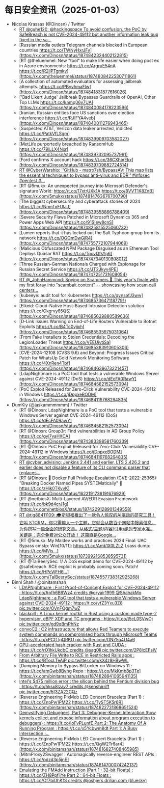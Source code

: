 # 每日安全资讯（2025-01-03）

- Nicolas Krassas (@Dinosn) / Twitter
  - [RT @guhe120: @hackingspace To avoid confusion, the PoC by SafeBreach is not CVE-2024-49112 but another information leak bug fixed in the sa…](https://x.com/guhe120/status/1874732341496799494)
  - [Russian media outlets Telegram channels blocked in European countries https://t.co/TWNyHxrJFy](https://x.com/Dinosn/status/1874842324402122815)
  - [RT @theluemmel: New "tool" to make life easier when doing post ex in Azure environments: https://t.co/ArgruE54nA https://t.co/R2ljPTgmky](https://x.com/theluemmel/status/1874808422530711861)
  - [A collection of automated evaluators for assessing jailbreak attempts. https://t.co/PByvhmaFlw](https://x.com/Dinosn/status/1874841831877616026)
  - ['Bad Likert Judge' Jailbreak Bypasses Guardrails of OpenAI, Other Top LLMs https://t.co/kamq06y7UA](https://x.com/Dinosn/status/1874840084178223596)
  - [Iranian, Russian entities face US sanctions over election interference https://t.co/RJIFYA4veb](https://x.com/Dinosn/status/1874840011276943465)
  - [Suspected AT&T, Verizon data leaker arrested, indicted https://t.co/PatkVfLSgm](https://x.com/Dinosn/status/1874839909703582027)
  - [MetLife purportedly breached by RansomHub https://t.co/79lLLX4Nxr](https://x.com/Dinosn/status/1874839732095737991)
  - [Ford confirms X account hack https://t.co/36CXhiqEkx](https://x.com/Dinosn/status/1874839709882724514)
  - [RT @CyberWarship: ''GitHub - matro7sh/BypassAV: This map lists the essential techniques to bypass anti-virus and EDR'' #infosec #pentest #…](https://x.com/CyberWarship/status/1874811132449337632)
  - [RT @5mukx: An unexpected journey into Microsoft Defender's signature World: https://t.co/17xtrUXk1A https://t.co/8VVT1K8ZnB](https://x.com/5mukx/status/1874814763676700790)
  - [The biggest cybersecurity and cyberattack stories of 2024 https://t.co/NnmToFUlJJ](https://x.com/Dinosn/status/1874839558866788409)
  - [Severe Security Flaws Patched in Microsoft Dynamics 365 and Power Apps Web API https://t.co/91SIew8cnS](https://x.com/Dinosn/status/1874825815525060732)
  - [Lumen reports that it has locked out the Salt Typhoon group from its network https://t.co/OGOmDwGjR4](https://x.com/Dinosn/status/1874755772107944069)
  - [Malicious Obfuscated NPM Package Disguised as an Ethereum Tool Deploys Quasar RAT https://t.co/TqovQfsYp6](https://x.com/Dinosn/status/1874747340130808012)
  - [Three Russian-German Nationals Charged with Espionage for Russian Secret Service https://t.co/JT2Jkyv4PE](https://x.com/Dinosn/status/1874747251731608054)
  - [RT @_JohnHammond: Spying on Scammers 👀 This year's finale with my first foray into "scambait content" -- showcasing how scam call centers…](https://x.com/_JohnHammond/status/1874093184608784606)
  - [kubeeye: audit tool for Kubernetes https://t.co/qvnsafJ3ww](https://x.com/Dinosn/status/1874685736471187791)
  - [Elkeid: Cloud-Native Host-Based Intrusion Detection solution https://t.co/Okgrvy65QS](https://x.com/Dinosn/status/1874685639880589636)
  - [D-Link Issues Warning on End-of-Life Routers Vulnerable to Botnet Exploits https://t.co/B4Tc0vjjxh](https://x.com/Dinosn/status/1874685535975031064)
  - [From Fake Installers to Stolen Credentials: Decoding the LegionLoader Threat https://t.co/VEEUivtiSa](https://x.com/Dinosn/status/1874685383910605306)
  - [CVE-2024-12108 (CVSS 9.6) and Beyond: Progress Issues Critical Patch for WhatsUp Gold Network Monitoring Software https://t.co/4XnRen4Tpf](https://x.com/Dinosn/status/1874684639673221457)
  - [LdapNightmare is a PoC tool that tests a vulnerable Windows Server against CVE-2024-49112 (DoS) https://t.co/dEcFA0RawY](https://x.com/Dinosn/status/1874684582152573094)
  - [PoC Exploit Released for Zero-Click Vulnerability CVE-2024-49112 in Windows https://t.co/jDppxeBODM](https://x.com/Dinosn/status/1874684119768264835)
- DumKiy (@jaskammmmmm) / Twitter
  - [RT @Dinosn: LdapNightmare is a PoC tool that tests a vulnerable Windows Server against CVE-2024-49112 (DoS) https://t.co/dEcFA0RawY](https://x.com/Dinosn/status/1874684582152573094)
  - [RT @Dinosn: Group3r: Find vulnerabilities in AD Group Policy https://t.co/gyl7vaHXCA](https://x.com/Dinosn/status/1874383398581760339)
  - [RT @Dinosn: PoC Exploit Released for Zero-Click Vulnerability CVE-2024-49112 in Windows https://t.co/jDppxeBODM](https://x.com/Dinosn/status/1874684119768264835)
  - [RT @cyber_advising: Jenkins 2.441 and earlier, LTS 2.426.2 and earlier does not disable a feature of its CLI command parser that replaces…](https://x.com/cyber_advising/status/1874691825447096765)
  - [RT @Dinosn: 🚨 Docker Full Privilege Escalation (CVE-2022-25365): "Breaking Docker Named Pipes SYSTEMatically" 🚨 https://t.co/zHjk0TKvvK](https://x.com/Dinosn/status/1622191739191676929)
  - [RT @netbiosX: Multi-Layered AV/EDR Evasion Framework https://t.co/bk9d4crJ1g](https://x.com/netbiosX/status/1874229128901349558)
  - [RT @tig88411109: 🎓斯坦福推出了一款令人惊叹的AI驱动的研究工具！ 它叫 STORM，你只需输入一个主题，它就会从数百个网站中搜索信息，为你撰写一篇全面的研究文章。从格式/主题/内容/引用/绝对专家水准。 关键是：完全免费对公众开放！ 这简直是Google…](https://x.com/tig88411109/status/1874155215546704322)
  - [RT @5mukx: My Maldev works and practices 2024 Final: UAC Bypass cmstp: Win[10/11]: https://t.co/Amk1X0LZLZ Lsass dump: https://t.co/MVis…](https://x.com/5mukx/status/1873992168538595731)
  - [RT @TalBeerySec: 1/ A DoS exploit demo for CVE-2024-49112 by @safebreach. RCE exploit is probably coming soon. Patch! https://t.co/HPcVjFH6…](https://x.com/TalBeerySec/status/1874557738312925268)
- Binni Shah / @binitamshah
  - [LDAPNightmare : First Proof-of-Concept Exploit for CVE-2024-49112 : https://t.co/Apfh6B6Wz4 credits @oryair1999 @ShahakMo LdapNightmare : a PoC tool that tests a vulnerable Windows Server against CVE-2024-49112 : https://t.co/vfZ3Yxu3Z8 pic.twitter.com/OVnFQgm7wZ](https://x.com/binitamshah/status/1874836891566272592)
  - [blackpill : A Linux kernel rootkit in Rust using a custom made type-2 hypervisor, eBPF XDP and TC programs : https://t.co/t5cL0SVwOj pic.twitter.com/gd9qBmPhNz](https://x.com/binitamshah/status/1874834650004377977)
  - [convoC2 : C2 infrastructure that allows Red Teamers to execute system commands on compromised hosts through Microsoft Teams : https://t.co/xPCGTgQRKU pic.twitter.com/ONZ5a4U4a6](https://x.com/binitamshah/status/1874834141059105059)
  - [GPU-accelerated hash cracker with Rust and CUDA : https://t.co/rO1hkUkdbC credits @sag0li pic.twitter.com/2P8lcEFsIV](https://x.com/binitamshah/status/1874832449278271495)
  - [From Arbitrary File Write to RCE in Restricted Rails apps : https://t.co/BTocLTeAiP pic.twitter.com/kX4z8HBwWL](https://x.com/binitamshah/status/1874830030716760130)
  - [Dumping Memory to Bypass BitLocker on Windows 11 : https://t.co/amGwb8Bvhg Repo : https://t.co/MkKmb8p3Te](https://x.com/binitamshah/status/1874828941065941135)
  - [Intel's $475 million error : the silicon behind the Pentium division bug : https://t.co/hksx8lzav7 credits @kenshirriff pic.twitter.com/5f3ZA22CQz](https://x.com/binitamshah/status/1874823733795590603)
  - [Reverse Engineering PixMob LED Concert Bracelets (Part 1) : https://t.co/ZnpPw1PM22 https://t.co/TyST5K5r6R](https://x.com/binitamshah/status/1874822731868651524)
  - [Demystifying Debuggers, Part 3: Debugger-Kernel Interaction (how kernels collect and expose information about program execution to debuggers) : https://t.co/IoFvPLunfE Part 2: The Anatomy Of A Running Program : https://t.co/x5Ycbwm8dt Part 1: A Busy Intersection :…](https://x.com/binitamshah/status/1874821365590839546)
  - [Reverse Engineering PixMob LED Concert Bracelets (Part 1) : https://t.co/ZnpPw1PM22 https://t.co/QgW2Tr6ar4](https://x.com/binitamshah/status/1874816827408465985)
  - [MitmProxy2Swagger : Automagically reverse-engineer REST APIs : https://t.co/pdzd3p5jnE](https://x.com/binitamshah/status/1874814700074242137)
  - [Emulating the FMAdd Instruction (Part 1 : 32-bit Floats) : https://t.co/ZH8PpfjiYe Part 2 : 64-bit Floats : https://t.co/Of7biDhKfS credits @joshjers.drilian.com (bluesky)](https://x.com/binitamshah/status/1874810370696880309)
